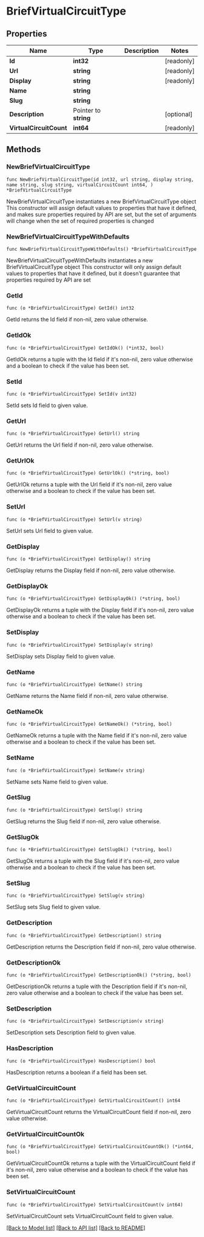 # BriefVirtualCircuitType

## Properties

Name | Type | Description | Notes
------------ | ------------- | ------------- | -------------
**Id** | **int32** |  | [readonly] 
**Url** | **string** |  | [readonly] 
**Display** | **string** |  | [readonly] 
**Name** | **string** |  | 
**Slug** | **string** |  | 
**Description** | Pointer to **string** |  | [optional] 
**VirtualCircuitCount** | **int64** |  | [readonly] 

## Methods

### NewBriefVirtualCircuitType

`func NewBriefVirtualCircuitType(id int32, url string, display string, name string, slug string, virtualCircuitCount int64, ) *BriefVirtualCircuitType`

NewBriefVirtualCircuitType instantiates a new BriefVirtualCircuitType object
This constructor will assign default values to properties that have it defined,
and makes sure properties required by API are set, but the set of arguments
will change when the set of required properties is changed

### NewBriefVirtualCircuitTypeWithDefaults

`func NewBriefVirtualCircuitTypeWithDefaults() *BriefVirtualCircuitType`

NewBriefVirtualCircuitTypeWithDefaults instantiates a new BriefVirtualCircuitType object
This constructor will only assign default values to properties that have it defined,
but it doesn't guarantee that properties required by API are set

### GetId

`func (o *BriefVirtualCircuitType) GetId() int32`

GetId returns the Id field if non-nil, zero value otherwise.

### GetIdOk

`func (o *BriefVirtualCircuitType) GetIdOk() (*int32, bool)`

GetIdOk returns a tuple with the Id field if it's non-nil, zero value otherwise
and a boolean to check if the value has been set.

### SetId

`func (o *BriefVirtualCircuitType) SetId(v int32)`

SetId sets Id field to given value.


### GetUrl

`func (o *BriefVirtualCircuitType) GetUrl() string`

GetUrl returns the Url field if non-nil, zero value otherwise.

### GetUrlOk

`func (o *BriefVirtualCircuitType) GetUrlOk() (*string, bool)`

GetUrlOk returns a tuple with the Url field if it's non-nil, zero value otherwise
and a boolean to check if the value has been set.

### SetUrl

`func (o *BriefVirtualCircuitType) SetUrl(v string)`

SetUrl sets Url field to given value.


### GetDisplay

`func (o *BriefVirtualCircuitType) GetDisplay() string`

GetDisplay returns the Display field if non-nil, zero value otherwise.

### GetDisplayOk

`func (o *BriefVirtualCircuitType) GetDisplayOk() (*string, bool)`

GetDisplayOk returns a tuple with the Display field if it's non-nil, zero value otherwise
and a boolean to check if the value has been set.

### SetDisplay

`func (o *BriefVirtualCircuitType) SetDisplay(v string)`

SetDisplay sets Display field to given value.


### GetName

`func (o *BriefVirtualCircuitType) GetName() string`

GetName returns the Name field if non-nil, zero value otherwise.

### GetNameOk

`func (o *BriefVirtualCircuitType) GetNameOk() (*string, bool)`

GetNameOk returns a tuple with the Name field if it's non-nil, zero value otherwise
and a boolean to check if the value has been set.

### SetName

`func (o *BriefVirtualCircuitType) SetName(v string)`

SetName sets Name field to given value.


### GetSlug

`func (o *BriefVirtualCircuitType) GetSlug() string`

GetSlug returns the Slug field if non-nil, zero value otherwise.

### GetSlugOk

`func (o *BriefVirtualCircuitType) GetSlugOk() (*string, bool)`

GetSlugOk returns a tuple with the Slug field if it's non-nil, zero value otherwise
and a boolean to check if the value has been set.

### SetSlug

`func (o *BriefVirtualCircuitType) SetSlug(v string)`

SetSlug sets Slug field to given value.


### GetDescription

`func (o *BriefVirtualCircuitType) GetDescription() string`

GetDescription returns the Description field if non-nil, zero value otherwise.

### GetDescriptionOk

`func (o *BriefVirtualCircuitType) GetDescriptionOk() (*string, bool)`

GetDescriptionOk returns a tuple with the Description field if it's non-nil, zero value otherwise
and a boolean to check if the value has been set.

### SetDescription

`func (o *BriefVirtualCircuitType) SetDescription(v string)`

SetDescription sets Description field to given value.

### HasDescription

`func (o *BriefVirtualCircuitType) HasDescription() bool`

HasDescription returns a boolean if a field has been set.

### GetVirtualCircuitCount

`func (o *BriefVirtualCircuitType) GetVirtualCircuitCount() int64`

GetVirtualCircuitCount returns the VirtualCircuitCount field if non-nil, zero value otherwise.

### GetVirtualCircuitCountOk

`func (o *BriefVirtualCircuitType) GetVirtualCircuitCountOk() (*int64, bool)`

GetVirtualCircuitCountOk returns a tuple with the VirtualCircuitCount field if it's non-nil, zero value otherwise
and a boolean to check if the value has been set.

### SetVirtualCircuitCount

`func (o *BriefVirtualCircuitType) SetVirtualCircuitCount(v int64)`

SetVirtualCircuitCount sets VirtualCircuitCount field to given value.



[[Back to Model list]](../README.md#documentation-for-models) [[Back to API list]](../README.md#documentation-for-api-endpoints) [[Back to README]](../README.md)


